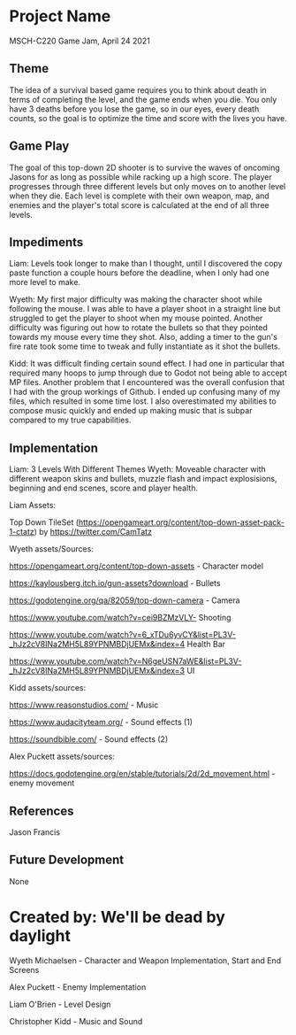 # Project Name
MSCH-C220 Game Jam, April 24 2021

## Theme
The idea of a survival based game requires you to think about death in terms of completing the level, and the game ends when you die. You only have 3 deaths before you lose the game, so in our eyes, every death counts, so the goal is to optimize the time and score with the lives you have.

## Game Play
The goal of this top-down 2D shooter is to survive the waves of oncoming Jasons for as long as possible while racking up a high score. The player progresses through three different levels but only moves on to another level when they die. Each level is complete with their own weapon, map, and enemies and the player's total score is calculated at the end of all three levels.

## Impediments
Liam: Levels took longer to make than I thought, until I discovered the copy paste function a couple hours before the deadline, when I only had one more level to make.

Wyeth: My first major difficulty was making the character shoot while following the mouse. I was able to have a player shoot in a straight line but struggled to get the player to shoot when my mouse pointed. Another difficulty was figuring out how to rotate the bullets so that they pointed towards my mouse every time they shot. Also, adding a timer to the gun's fire rate took some time to tweak and fully instantiate as it shot the bullets.

Kidd: It was difficult finding certain sound effect. I had one in particular that required many hoops to jump through due to Godot not being able to accept MP files. Another problem that I encountered was the overall confusion that I had with the group workings of Github. I ended up confusing many of my files, which resulted in some time lost. I also overestimated my abilities to compose music quickly and ended up making music that is subpar compared to my true capabilities. 

## Implementation
Liam: 3 Levels With Different Themes
Wyeth: Moveable character with different weapon skins and bullets, muzzle flash and impact explosisions, beginning and end scenes, score and player health. 

Liam Assets:

Top Down TileSet (https://opengameart.org/content/top-down-asset-pack-1-ctatz) by https://twitter.com/CamTatz

Wyeth assets/Sources:

https://opengameart.org/content/top-down-assets - Character model

https://kaylousberg.itch.io/gun-assets?download - Bullets

https://godotengine.org/qa/82059/top-down-camera - Camera

https://www.youtube.com/watch?v=cei9BZMzVLY- Shooting

https://www.youtube.com/watch?v=6_xTDu6yvCY&list=PL3V-_hJz2cV8INa2MH5L89YPNMBDjUEMx&index=4 Health Bar

https://www.youtube.com/watch?v=N6geUSN7aWE&list=PL3V-_hJz2cV8INa2MH5L89YPNMBDjUEMx&index=3 UI

Kidd assets/sources:

https://www.reasonstudios.com/ - Music

https://www.audacityteam.org/ - Sound effects (1)

https://soundbible.com/ - Sound effects (2)

Alex Puckett assets/sources:

https://docs.godotengine.org/en/stable/tutorials/2d/2d_movement.html - enemy movement

## References
Jason Francis

## Future Development
None

# Created by: We'll be dead by daylight

Wyeth Michaelsen - Character and Weapon Implementation, Start and End Screens

Alex Puckett - Enemy Implementation

Liam O'Brien - Level Design

Christopher Kidd - Music and Sound

